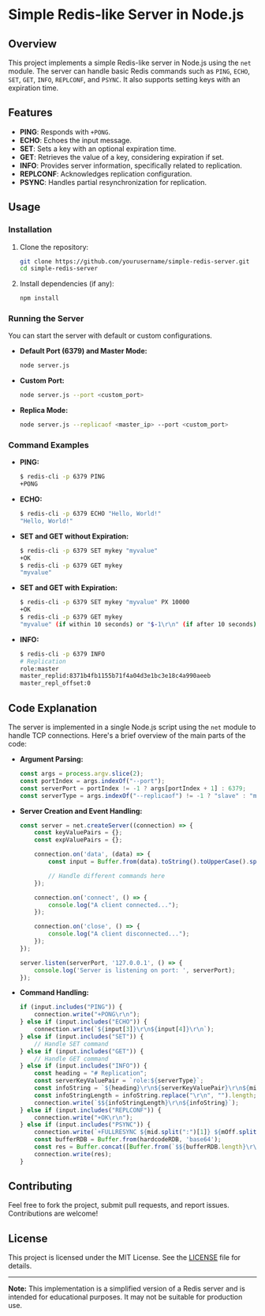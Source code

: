 # Simple Redis-like Server in Node.js

## Overview

This project implements a simple Redis-like server in Node.js using the `net` module. The server can handle basic Redis commands such as `PING`, `ECHO`, `SET`, `GET`, `INFO`, `REPLCONF`, and `PSYNC`. It also supports setting keys with an expiration time.

## Features

- **PING**: Responds with `+PONG`.
- **ECHO**: Echoes the input message.
- **SET**: Sets a key with an optional expiration time.
- **GET**: Retrieves the value of a key, considering expiration if set.
- **INFO**: Provides server information, specifically related to replication.
- **REPLCONF**: Acknowledges replication configuration.
- **PSYNC**: Handles partial resynchronization for replication.

## Usage

### Installation

1. Clone the repository:
    ```sh
    git clone https://github.com/yourusername/simple-redis-server.git
    cd simple-redis-server
    ```

2. Install dependencies (if any):
    ```sh
    npm install
    ```

### Running the Server

You can start the server with default or custom configurations.

- **Default Port (6379) and Master Mode:**
    ```sh
    node server.js
    ```

- **Custom Port:**
    ```sh
    node server.js --port <custom_port>
    ```

- **Replica Mode:**
    ```sh
    node server.js --replicaof <master_ip> --port <custom_port>
    ```

### Command Examples

- **PING:**
    ```sh
    $ redis-cli -p 6379 PING
    +PONG
    ```

- **ECHO:**
    ```sh
    $ redis-cli -p 6379 ECHO "Hello, World!"
    "Hello, World!"
    ```

- **SET and GET without Expiration:**
    ```sh
    $ redis-cli -p 6379 SET mykey "myvalue"
    +OK
    $ redis-cli -p 6379 GET mykey
    "myvalue"
    ```

- **SET and GET with Expiration:**
    ```sh
    $ redis-cli -p 6379 SET mykey "myvalue" PX 10000
    +OK
    $ redis-cli -p 6379 GET mykey
    "myvalue" (if within 10 seconds) or "$-1\r\n" (if after 10 seconds)
    ```

- **INFO:**
    ```sh
    $ redis-cli -p 6379 INFO
    # Replication
    role:master
    master_replid:8371b4fb1155b71f4a04d3e1bc3e18c4a990aeeb
    master_repl_offset:0
    ```

## Code Explanation

The server is implemented in a single Node.js script using the `net` module to handle TCP connections. Here's a brief overview of the main parts of the code:

- **Argument Parsing:**
    ```javascript
    const args = process.argv.slice(2);
    const portIndex = args.indexOf("--port");
    const serverPort = portIndex != -1 ? args[portIndex + 1] : 6379;
    const serverType = args.indexOf("--replicaof") != -1 ? "slave" : "master";
    ```

- **Server Creation and Event Handling:**
    ```javascript
    const server = net.createServer((connection) => {
        const keyValuePairs = {};
        const expValuePairs = {};

        connection.on('data', (data) => {
            const input = Buffer.from(data).toString().toUpperCase().split("\r\n");

            // Handle different commands here
        });

        connection.on('connect', () => {
            console.log("A client connected...");
        });

        connection.on('close', () => {
            console.log("A client disconnected...");
        });
    });

    server.listen(serverPort, '127.0.0.1', () => {
        console.log('Server is listening on port: ', serverPort);
    });
    ```

- **Command Handling:**
    ```javascript
    if (input.includes("PING")) {
        connection.write("+PONG\r\n");
    } else if (input.includes("ECHO")) {
        connection.write(`${input[3]}\r\n${input[4]}\r\n`);
    } else if (input.includes("SET")) {
        // Handle SET command
    } else if (input.includes("GET")) {
        // Handle GET command
    } else if (input.includes("INFO")) {
        const heading = "# Replication";
        const serverKeyValuePair = `role:${serverType}`;
        const infoString = `${heading}\r\n${serverKeyValuePair}\r\n${mid}\r\n${mOff}\r\n`;
        const infoStringLength = infoString.replace("\r\n", "").length;
        connection.write(`$${infoStringLength}\r\n${infoString}`);
    } else if (input.includes("REPLCONF")) {
        connection.write("+OK\r\n");
    } else if (input.includes("PSYNC")) {
        connection.write(`+FULLRESYNC ${mid.split(":")[1]} ${mOff.split(":")[1]}\r\n`);
        const bufferRDB = Buffer.from(hardcodeRDB, 'base64');
        const res = Buffer.concat([Buffer.from(`$${bufferRDB.length}\r\n`), bufferRDB]);
        connection.write(res);
    }
    ```

## Contributing

Feel free to fork the project, submit pull requests, and report issues. Contributions are welcome!

## License

This project is licensed under the MIT License. See the [LICENSE](LICENSE) file for details.

---

**Note:** This implementation is a simplified version of a Redis server and is intended for educational purposes. It may not be suitable for production use.